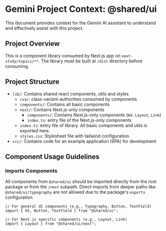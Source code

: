 # Gemini Project Context: @shared/ui

This document provides context for the Gemini AI assistant to understand and effectively assist with this project.

## Project Overview

This is a component library consumed by Next.js app on `next-study/topics/**`. The library must be built at `/dist` directory before consuming.

## Project Structure

- `lib/`: Contains shared react components, utils and styles
  - `cva/`: class-variant-authorities consumed by components
  - `components/`: Contains all basic components
  - `next/`: Contains Next.js-only components
    - `components/`: Contains Next.js-only components (ex. `Layout`, `Link`)
    - `index.ts`: entry file of the Next.js-only components
  - `index.ts`: entry file of library. All basic components and utils is exported here.
  - `styles.css`: Stylesheet file with tailwind configuration.
- `src/`: Contains code for an example application (SPA) for development

## Component Usage Guidelines

### Imports Components

All components from `@shared/ui` should be imported directly from the root package or from the `/next` subpath. Direct imports from deeper paths like `@shared/ui/typography` are not allowed due to the package's `exports` configuration.

```tsx
// For general UI components (e.g., Typography, Button, TextField)
import { H1, Button, TextField } from "@shared/ui";

// For Next.js specific components (e.g., Layout, Link)
import { Layout } from "@shared/ui/next";
```
